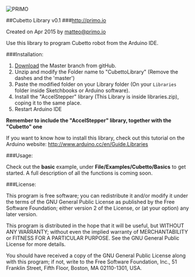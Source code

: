 
![PRIMO](http://www.primo.io/images/logo.png)

##Cubetto Library v0.1
###http://primo.io

Created on Apr 2015 by matteo@primo.io

Use this library to program Cubetto robot from the Arduino IDE.

###Installation:

1. [Download](https://github.com/primo-io/Cubetto-Library/archive/master.zip) the Master branch from gitHub.
2. Unzip and modify the Folder name to "CubettoLibrary" (Remove the dashes and the 'master')
3. Paste the modified folder on your Library folder (On your `Libraries` folder inside Sketchbooks or Arduino software).
4. Install the "AccelStepper" library (This Library is inside libraries.zip), coping it to the same place.
5. Restart Arduino IDE

**Remember to include the "AccelStepper" library, together with the "Cubetto" one**

If you want to know how to install this library, check out this tutorial on the Arduino website:
http://www.arduino.cc/en/Guide.Libraries

###Usage:

Check out the **basic** example, under **File/Examples/Cubetto/Basics** to get started. 
A full description of all the functions is coming soon.

###License:

This program is free software; you can redistribute it and/or modify
it under the terms of the GNU General Public License as published by
the Free Software Foundation; either version 2 of the License, or
(at your option) any later version.

This program is distributed in the hope that it will be useful,
but WITHOUT ANY WARRANTY; without even the implied warranty of
MERCHANTABILITY or FITNESS FOR A PARTICULAR PURPOSE.  See the
GNU General Public License for more details.

You should have received a copy of the GNU General Public License
along with this program; if not, write to the Free Software
Foundation, Inc., 51 Franklin Street, Fifth Floor, Boston,
MA 02110-1301, USA.
